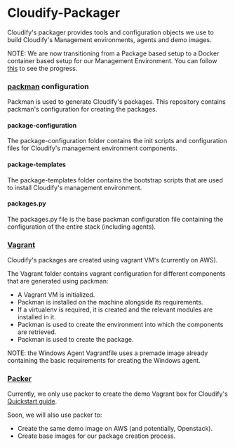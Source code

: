 Cloudify-Packager
=================

Cloudify's packager provides tools and configuration objects we use to build Cloudify's Management environments, agents and demo images.

NOTE: We are now transitioning from a Package based setup to a Docker container based setup for our Management Environment. You can follow [this](https://github.com/cloudify-cosmo/cloudify-packager-ubuntu/tree/CFY-1308-run-cloudify-on-one-docker-container) to see the progress.

### [packman](http://packman.readthedocs.org) configuration

Packman is used to generate Cloudify's packages.
This repository contains packman's configuration for creating the packages.

#### package-configuration

The package-configuration folder contains the init scripts and configuration files for Cloudify's management environment components.

#### package-templates

The package-templates folder contains the bootstrap scripts that are used to install Cloudify's management environment.

#### packages.py

The packages.py file is the base packman configuration file containing the configuration of the entire stack (including agents).

### [Vagrant](http://www.vagrantup.com)

Cloudify's packages are created using vagrant VM's (currently on AWS).

The Vagrant folder contains vagrant configuration for different components that are generated using packman:

- A Vagrant VM is initialized.
- Packman is installed on the machine alongside its requirements.
- If a virtualenv is required, it is created and the relevant modules are installed in it.
- Packman is used to create the environment into which the components are retrieved.
- Packman is used to create the package.

NOTE: the Windows Agent Vagrantfile uses a premade image already containing the basic requirements for creating the Windows agent.

### [Packer](http://www.packer.io)

Currently, we only use packer to create the demo Vagrant box for Cloudify's [Quickstart guide](http://getcloudify.org/guide/3.1/quickstart.html).

Soon, we will also use packer to:
- Create the same demo image on AWS (and potentially, Openstack).
- Create base images for our package creation process.


